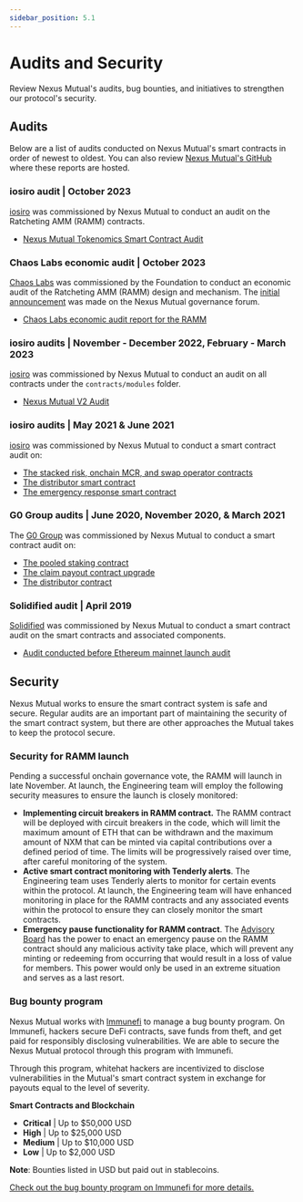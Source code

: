 ```yaml
---
sidebar_position: 5.1
---
```


# Audits and Security

Review Nexus Mutual's audits, bug bounties, and initiatives to strengthen our protocol's security.

## Audits

Below are a list of audits conducted on Nexus Mutual's smart contracts in order of newest to oldest. You can also review [Nexus Mutual's GitHub](https://github.com/NexusMutual/smart-contracts) where these reports are hosted.

### iosiro audit | October 2023

[iosiro](https://iosiro.com/) was commissioned by Nexus Mutual to conduct an audit on the Ratcheting AMM (RAMM) contracts.
* [Nexus Mutual Tokenomics Smart Contract Audit](https://iosiro.com/audits/nexus-mutual-tokenomics-smart-contract-audit)

### Chaos Labs economic audit | October 2023

[Chaos Labs](https://chaoslabs.xyz/) was commissioned by the Foundation to conduct an economic audit of the Ratcheting AMM (RAMM) design and mechanism. The [initial announcement](https://forum.nexusmutual.io/t/nexus-mutual-partners-with-chaos-labs-for-economic-audit-of-ramm-mechanism-design/1206?u=bravenewdefi) was made on the Nexus Mutual governance forum.
* [Chaos Labs economic audit report for the RAMM](https://chaoslabs.xyz/resources/chaos_labs_nexus_mutual_pt_1.pdf)


### iosiro audits | November - December 2022, February - March 2023

[iosiro](https://iosiro.com/) was commissioned by Nexus Mutual to conduct an audit on all contracts under the <code>contracts/modules</code> folder.
* [Nexus Mutual V2 Audit](https://gist.github.com/iosiro-security/9ab387c0f43fddfc50e3a66802d2f4f7)

### iosiro audits | May 2021 & June 2021

[iosiro](https://iosiro.com/) was commissioned by Nexus Mutual to conduct a smart contract audit on:
* [The stacked risk, onchain MCR, and swap operator contracts](https://iosiro.com/audits/nexus-mutual-stacked-risk-on-chain-mcr-and-swap-operator-smart-contract-audit)
* [The distributor smart contract](https://iosiro.com/audits/nexus-mutual-distributor-smart-contract-audit)
* [The emergency response smart contract](https://iosiro.com/audits/nexus-mutual-emergency-response-smart-contract-audit)

### G0 Group audits | June 2020, November 2020, & March 2021

The [G0 Group](https://github.com/g0-group) was commissioned by Nexus Mutual to conduct a smart contract audit on:
* [The pooled staking contract](https://github.com/g0-group/Audits/blob/master/G0Group-NexusMutual2020Jun.pdf)
* [The claim payout contract upgrade](https://nexusmutual.io/pages/G0Group-Nexus_CPU.pdf)
* [The distributor contract](https://nexusmutual.io/pages/G0Group-NexusMutualDistributor.pdf)

### Solidified audit | April 2019

[Solidified](https://solidified.io/) was commissioned by Nexus Mutual to conduct a smart contract audit on the smart contracts and associated components. 
* [Audit conducted before Ethereum mainnet launch audit](https://github.com/solidified-platform/audits/blob/master/Audit%20Report%20-%20Nexus%20Mutual%20%5B22.04.2019%5D.pdf)

## Security

Nexus Mutual works to ensure the smart contract system is safe and secure. Regular audits are an important part of maintaining the security of the smart contract system, but there are other approaches the Mutual takes to keep the protocol secure.

### Security for RAMM launch

Pending a successful onchain governance vote, the RAMM will launch in late November. At launch, the Engineering team will employ the following security measures to ensure the launch is closely monitored:
* **Implementing circuit breakers in RAMM contract.** The RAMM contract will be deployed with circuit breakers in the code, which will limit the maximum amount of ETH that can be withdrawn and the maximum amount of NXM that can be minted via capital contributions over a defined period of time. The limits will be progressively raised over time, after careful monitoring of the system.
* **Active smart contract monitoring with Tenderly alerts**. The Engineering team uses Tenderly alerts to monitor for certain events within the protocol. At launch, the Engineering team will have enhanced monitoring in place for the RAMM contracts and any associated events within the protocol to ensure they can closely monitor the smart contracts.
* **Emergency pause functionality for RAMM contract**. The [Advisory Board](/governance/#advisory-board) has the power to enact an emergency pause on the RAMM contract should any malicious activity take place, which will prevent any minting or redeeming from occurring that would result in a loss of value for members. This power would only be used in an extreme situation and serves as a last resort.

### Bug bounty program

Nexus Mutual works with [Immunefi](https://immunefi.com/) to manage a bug bounty program. On Immunefi, hackers secure DeFi contracts, save funds from theft, and get paid for responsibly disclosing vulnerabilities. We are able to secure the Nexus Mutual protocol through this program with Immunefi.

Through this program, whitehat hackers are incentivized to disclose vulnerabilities in the Mutual's smart contract system in exchange for payouts equal to the level of severity.

**Smart Contracts and Blockchain**
* **Critical** | Up to $50,000 USD
* **High** | Up to $25,000 USD
* **Medium** | Up to $10,000 USD
* **Low** | Up to $2,000 USD

**Note**: Bounties listed in USD but paid out in stablecoins.

[Check out the bug bounty program on Immunefi for more details.](https://immunefi.com/bounty/nexusmutual/)
